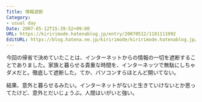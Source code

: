 ```yaml
---
Title: 情報遮断
Category:
- usual day
Date: 2007-05-12T15:39:52+09:00
URL: https://kiririmode.hatenablog.jp/entry/20070512/1181111992
EditURL: https://blog.hatena.ne.jp/kiririmode/kiririmode.hatenablog.jp/atom/entry/8454420450078217334
---
```


今回の帰省で決めていたことは、インターネットからの情報の一切を遮断することでありました。家族と暮らせる貴重な時間を、インターネッツで無駄にしちゃダメだと。徹底して遮断した。てか、パソコンすらほとんど開いてない。


結果、意外と暮らせるみたい。インターネットがないと生きていけないとか思ってたけど、意外とだいじょうぶ。人間はいがいと強い。
